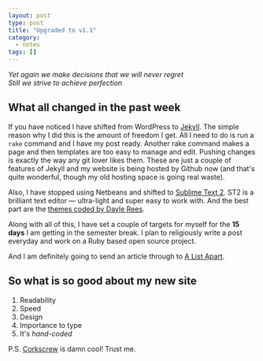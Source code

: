 ```yaml
---
layout: post
type: post
title: "Upgraded to v1.1"
category:
  - notes
tags: []
---
```

<p class="lead text-center">
<em>Yet again we make decisions that we will never regret<br/>
Still we strive to achieve perfection</em>
</p>

## What all changed in the past week

If you have noticed I have shifted from WordPress to [Jekyll](http://jekyllrb.com). The simple reason why I did this is the amount of  freedom I get. All I need to do is run a `rake` command and I have my post ready. Another rake command makes a page and then templates are too easy to manage and edit. Pushing changes is exactly the way any git lover likes them. These are just a couple of features of Jekyll and my website is being hosted by Github now (and that's quite wonderful, though my old hosting space is going real waste).

Also, I have stopped using Netbeans and shifted to [Sublime Text 2](http://www.sublimetext.com). ST2 is a brilliant text editor &mdash; ultra-light and super easy to work with. And the best part are the [themes coded by Dayle Rees](https://github.com/daylerees/colour-schemes).

Along with all of this, I have set a couple of targets for myself for the **15 days** I am getting in the semester break. I plan to religiously write a post everyday and work on a Ruby based open source project.

<span class="highlight">And I am definitely going to send an article through to [A List Apart](http://alistapart.com).</span>

## <span class="delta note">So what is so good about my new site</span>

 1. Readability
 2. Speed
 3. Design
 4. Importance to type
 5. It's _hand-coded_

P.S. [Corkscrew](http://www.agroman.net/corkscrew) is damn cool! Trust me.